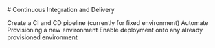 # Continuous Integration and Delivery

Create a CI and CD pipeline (currently for fixed environment) 
Automate Provisioning a new environment 
Enable deployment onto any already provisioned environment